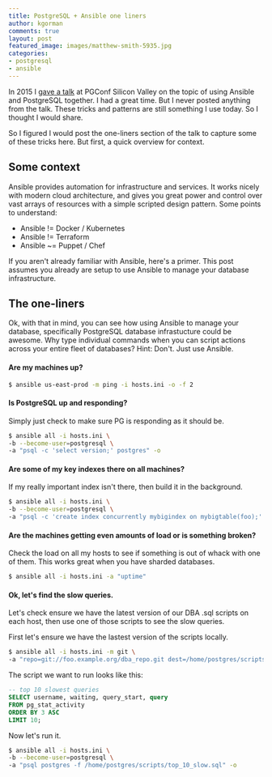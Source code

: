 ```yaml
---
title: PostgreSQL + Ansible one liners
author: kgorman
comments: true
layout: post
featured_image: images/matthew-smith-5935.jpg
categories:
- postgresql
- ansible
---
```

In 2015 I [gave a talk](https://github.com/kgorman/presentations/blob/master/2015/ansible_for_database_management/abstract.md) at PGConf Silicon Valley on the topic of using Ansible and PostgreSQL together. I had a great time. But I never posted anything from the talk. These tricks and patterns are still something I use today. So I thought I would share.

<!--more-->

So I figured I would post the one-liners section of the talk to capture some of these tricks here. But first, a quick overview for context.

## Some context

Ansible provides automation for infrastructure and services. It works nicely with modern cloud architecture, and gives you great power and control over vast arrays of resources with a simple scripted design pattern. Some points to understand:

- Ansible != Docker / Kubernetes
- Ansible != Terraform
- Ansible ~= Puppet / Chef

If you aren't already familiar with Ansible, here's a primer. This post assumes you already are setup to use Ansible to manage your database infrastructure.

## The one-liners

Ok, with that in mind, you can see how using Ansible to manage your database, specifically PostgreSQL database infrastucture could be awesome. Why type individual commands when you can script actions across your entire fleet of databases? Hint: Don't. Just use Ansible.

#### Are my machines up?

```bash
$ ansible us-east-prod -m ping -i hosts.ini -o -f 2
```

#### Is PostgreSQL up and responding?

Simply just check to make sure PG is responding as it should be.

```bash
$ ansible all -i hosts.ini \
-b --become-user=postgresql \
-a "psql -c 'select version;' postgres" -o
```

#### Are some of my key indexes there on all machines?

If my really important index isn't there, then build it in the background.

```bash
$ ansible all -i hosts.ini \
-b --become-user=postgresql \
-a "psql -c 'create index concurrently mybigindex on mybigtable(foo);' postgres" -o
```

#### Are the machines getting even amounts of load or is something broken?

Check the load on all my hosts to see if something is out of whack with one of them. This works great when you have sharded databases.

```bash
$ ansible all -i hosts.ini -a "uptime"
```

#### Ok, let's find the slow queries.

Let's check ensure we have the latest version of our DBA .sql scripts on each host, then use one of those scripts to see the slow queries.

First let's ensure we have the lastest version of the scripts locally.
```bash
$ ansible all -i hosts.ini -m git \
-a "repo=git://foo.example.org/dba_repo.git dest=/home/postgres/scripts/ version=HEAD"
```

The script we want to run looks like this:
```sql
-- top 10 slowest queries
SELECT username, waiting, query_start, query
FROM pg_stat_activity
ORDER BY 3 ASC
LIMIT 10;
```

Now let's run it.

```bash
$ ansible all -i hosts.ini \
-b --become-user=postgresql \
-a "psql postgres -f /home/postgres/scripts/top_10_slow.sql" -o
```
